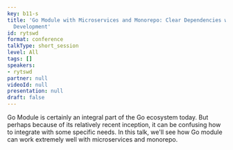 ```yaml
---
key: b11-s
title: 'Go Module with Microservices and Monorepo: Clear Dependencies with Ease of
  Development'
id: rytswd
format: conference
talkType: short_session
level: All
tags: []
speakers:
- rytswd
partner: null
videoId: null
presentation: null
draft: false
---
```

Go Module is certainly an integral part of the Go ecosystem today. But perhaps because of its relatively recent inception, it can be confusing how to integrate with some specific needs. In this talk, we'll see how Go module can work extremely well with microservices and monorepo.